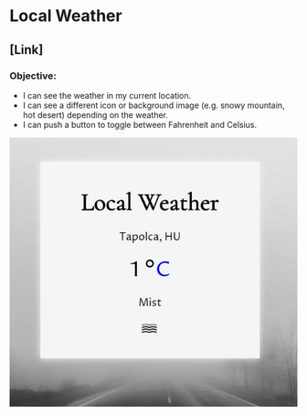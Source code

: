 # Local Weather

## [Link]

### Objective:  
-  I can see the weather in my current location.
-  I can see a different icon or background image (e.g. snowy mountain, hot desert) depending on the weather.
-  I can push a button to toggle between Fahrenheit and Celsius.

![alt text](https://github.com/jpacsai/freeCodeCamp/blob/master/IntermediateProjects/LocalWeather/localWeatherPic.JPG)
